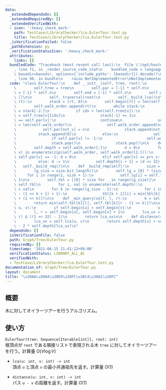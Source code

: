 ```yaml
---
data:
  _extendedDependsOn: []
  _extendedRequiredBy: []
  _extendedVerifiedWith:
  - icon: ':heavy_check_mark:'
    path: TestCase/LibraryChecker/lca.EulerTour.test.py
    title: TestCase/LibraryChecker/lca.EulerTour.test.py
  _isVerificationFailed: false
  _pathExtension: py
  _verificationStatusIcon: ':heavy_check_mark:'
  attributes:
    links: []
  bundledCode: "Traceback (most recent call last):\n  File \"/opt/hostedtoolcache/Python/3.9.6/x64/lib/python3.9/site-packages/onlinejudge_verify/documentation/build.py\"\
    , line 71, in _render_source_code_stat\n    bundled_code = language.bundle(stat.path,\
    \ basedir=basedir, options={'include_paths': [basedir]}).decode()\n  File \"/opt/hostedtoolcache/Python/3.9.6/x64/lib/python3.9/site-packages/onlinejudge_verify/languages/python.py\"\
    , line 96, in bundle\n    raise NotImplementedError\nNotImplementedError\n"
  code: "class EulerTour:\n    def __init__(self, tree, root):\n        self.n = len(tree)\n\
    \        self.tree = tree\n        self.par = [-1] * self.n\n        self.begin\
    \ = [-1] * self.n\n        self.end = [-1] * self.n\n        self.walk_order =\
    \ []\n\n        self._traversal(root)\n        self._build_lca()\n\n    def _traversal(self,\
    \ rt):\n        stack = [rt, 0]\n        self.begin[rt] = len(self.walk_order)\n\
    \        self.walk_order.append(rt)\n        while stack:\n            v, idx\
    \ = stack[-2:]\n            if idx < len(self.tree[v]):\n                nxt_v\
    \ = self.tree[v][idx]\n                stack[-1] += 1\n                if nxt_v\
    \ == self.par[v]:\n                    continue\n                self.begin[nxt_v]\
    \ = len(self.walk_order)\n                self.walk_order.append(nxt_v)\n    \
    \            self.par[nxt_v] = v\n                stack.append(nxt_v)\n      \
    \          stack.append(0)\n            else:\n                self.end[v] = len(self.walk_order)\n\
    \                if self.par[v] != -1:\n                    self.walk_order.append(self.par[v])\n\
    \                stack.pop()\n                stack.pop()\n\n    def _build_lca(self):\n\
    \        self.depth = self.walk_order[:]\n        d = 0\n        for i, (prv_v,\
    \ v) in enumerate(zip(self.walk_order, self.walk_order[1:])):\n            if\
    \ self.par[v] == -1: d = 0\n            elif self.par[v] == prv_v: d += 1\n  \
    \          else: d -= 1\n            self.depth[i + 1] = (d << 32) + v\n     \
    \   self._build_rmq()\n\n    def _build_rmq(self):\n        size = len(self.depth)\n\
    \        lg_size = size.bit_length()\n        self.lg = [0] * (size + 1)\n   \
    \     for i in range(2, size + 1):\n            self.lg[i] = self.lg[i // 2] +\
    \ 1\n\n        self.tbl = [[0] * size for _ in range(lg_size)]\n        tbl =\
    \ self.tbl\n        for i, val in enumerate(self.depth):\n            tbl[0][i]\
    \ = val\n        for k in range(lg_size - 1):\n            for i in range(size\
    \ - (1 << k + 1) + 1):\n                tbl[k + 1][i] = min(tbl[k][i], tbl[k][i\
    \ + (1 << k)])\n\n    def _min_query(self, l, r):\n        k = self.lg[r - l]\n\
    \        return min(self.tbl[k][l], self.tbl[k][r - (1 << k)])\n\n    def lca(self,\
    \ u, v):\n        if self.begin[u] > self.begin[v]:\n            u, v = v, u\n\
    \        l, r = self.begin[u], self.begin[v] + 1\n        lca_uv = self._min_query(l,\
    \ r) & ((1 << 32) - 1)\n        return lca_uv\n\n    def distance(self, u, v):\n\
    \        lca_uv = self.lca(u, v)\n        return self.depth[u] + self.depth[v]\
    \ - 2 * self.depth[lca_uv]\n"
  dependsOn: []
  isVerificationFile: false
  path: Graph/Tree/EulerTour.py
  requiredBy: []
  timestamp: '2021-06-15 21:41:12+09:00'
  verificationStatus: LIBRARY_ALL_AC
  verifiedWith:
  - TestCase/LibraryChecker/lca.EulerTour.test.py
documentation_of: Graph/Tree/EulerTour.py
layout: document
title: "\u30AA\u30A4\u30E9\u30FC\u30C4\u30A2\u30FC"
---
```


## 概要
木に対してオイラーツアーを行うアルゴリズム。

## 使い方
`EulerTour(tree: Sequence[Iterable[int]], root: int)`  
根頂点が `root` である隣接リストで表現される木 `tree` に対してオイラーツアーを行う。計算量 $O(V\log V)$

- `lca(u: int, v: int) -> int`  
頂点 `u` と頂点 `v` の最小共通祖先を返す。計算量 $O(1)$

- `distance(u: int, v: int) -> int`  
パス `u - v` の距離を返す。計算量 $O(1)$
